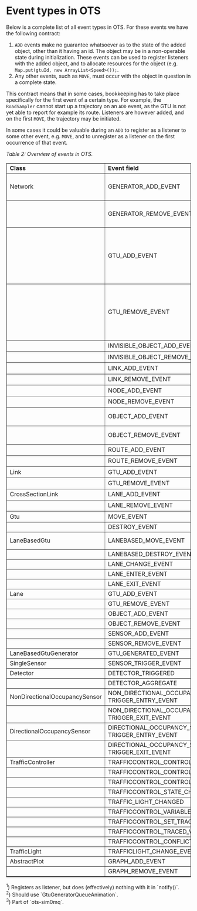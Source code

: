 # Event types in OTS

Below is a complete list of all event types in OTS. For these events we have the following contract:

1. `ADD` events make no guarantee whatsoever as to the state of the added object, other than it having an id. The object may be in a non-operable state during initialization. These events can be used to register listeners with the added object, and to allocate resources for the object (e.g. `Map.put(gtuId, new ArrayList<Speed>());`.
2. Any other events, such as `MOVE`, must occur with the object in question in a complete state.

This contract means that in some cases, bookkeeping has to take place specifically for the first event of a certain type. For example, the `RoadSampler` cannot start up a trajectory on an `ADD` event, as the GTU is not yet able to report for example its route. Listeners are however added, and on the first `MOVE`, the trajectory may be initiated.

In some cases it could be valuable during an `ADD` to register as a listener to some other event, e.g. `MOVE`, and to unregister as a listener on the first occurrence of that event.

_Table 2: Overview of events in OTS._
<table border="1" width="800px">
  <tr style="font-weight: bold"><td>Class</td><td>Event field</td><td>Listeners (excluding test code)</td><td>Used</td></tr>
  <tr><td>Network</td><td>GENERATOR_ADD_EVENT</td><td><i>not thrown</i>, DefaultAnimationFactory<sup>1,2</sup>, NetworkAnimation<sup>1</sup></td><td>yes</td></tr>
  <tr><td></td><td>GENERATOR_REMOVE_EVENT</td><td><i>not thrown</i>, DefaultAnimationFactory<sup>1,2</sup>, NetworkAnimation<sup>1</sup></td><td>yes</td></tr>
  <tr><td></td><td>GTU_ADD_EVENT</td><td>DefaultAnimationFactory, NetworkAnimation<sup>1</sup>, AbstractLaneBasedMoveChecker, Publisher<sup>3</sup>, NetworkModel, StochasticDistractionModel, RampMeteringDemo, OtsAnimationPanel</td><td>yes</td></tr>
  <tr><td></td><td>GTU_REMOVE_EVENT</td><td>DefaultAnimationFactory, NetworkAnimation<sup>1</sup>, AbstractLaneBasedMoveChecker, Publisher<sup>3</sup>, NetworkModel, StochasticDistractionModel, RampMeteringDemo, OtsAnimationPanel</td><td>yes</td></tr>
  <tr><td></td><td>INVISIBLE_OBJECT_ADD_EVENT</td><td>NetworkAnimation<sup>1</sup></td><td>yes</td></tr>
  <tr><td></td><td>INVISIBLE_OBJECT_REMOVE_EVENT</td><td>NetworkAnimation<sup>1</sup></td><td>yes</td></tr>
  <tr><td></td><td>LINK_ADD_EVENT</td><td>NetworkAnimation<sup>1</sup>, Publisher<sup>3</sup></td><td>yes</td></tr>
  <tr><td></td><td>LINK_REMOVE_EVENT</td><td>NetworkAnimation<sup>1</sup>, Publisher<sup>3</sup></td><td>yes</td></tr>
  <tr><td></td><td>NODE_ADD_EVENT</td><td>NetworkAnimation<sup>1</sup>, Publisher<sup>3</sup></td><td>yes</td></tr>
  <tr><td></td><td>NODE_REMOVE_EVENT</td><td>NetworkAnimation<sup>1</sup>, Publisher<sup>3</sup></td><td>yes</td></tr>
  <tr><td></td><td>OBJECT_ADD_EVENT</td><td>DefaultAnimationFactory, NetworkAnimation<sup>1</sup></td><td>yes</td></tr>
  <tr><td></td><td>OBJECT_REMOVE_EVENT</td><td>DefaultAnimationFactory, NetworkAnimation<sup>1</sup></td><td>yes</td></tr>
  <tr><td></td><td>ROUTE_ADD_EVENT</td><td>NetworkAnimation<sup>1</sup></td><td>yes</td></tr>
  <tr><td></td><td>ROUTE_REMOVE_EVENT</td><td>NetworkAnimation<sup>1</sup></td><td>yes</td></tr>
  <tr><td>Link</td><td>GTU_ADD_EVENT</td><td>Publisher<sup>3</sup></td><td>yes</td></tr>
  <tr><td></td><td>GTU_REMOVE_EVENT</td><td>Publisher<sup>3</sup></td><td>yes</td></tr>
  <tr><td>CrossSectionLink</td><td>LANE_ADD_EVENT</td><td>Publisher<sup>3</sup></td><td>yes</td></tr>
  <tr><td></td><td>LANE_REMOVE_EVENT</td><td>Publisher<sup>3</sup></td><td>yes</td></tr>
  <tr><td>Gtu</td><td>MOVE_EVENT</td><td>Publisher<sup>3</sup>, GtuTransceiver<sup>3</sup></td><td>yes</td></tr>
  <tr><td></td><td>DESTROY_EVENT</td><td></td><td>no</td></tr>  
  <tr><td>LaneBasedGtu</td><td>LANEBASED_MOVE_EVENT</td><td>AbstractLaneBasedMoveChecker, RoadSampler</td><td>yes</td></tr>
  <tr><td></td><td>LANEBASED_DESTROY_EVENT</td><td></td><td>no</td></tr>
  <tr><td></td><td>LANE_CHANGE_EVENT</td><td>Conflict, StrategiesDemo</td><td>yes</td></tr>
  <tr><td></td><td>LANE_ENTER_EVENT</td><td><i>not thrown</i></td><td>no</td></tr>
  <tr><td></td><td>LANE_EXIT_EVENT</td><td><i>not thrown</i></td><td>no</td></tr>
  <tr><td>Lane</td><td>GTU_ADD_EVENT</td><td>RoadSampler, TrafficLightSensor</td><td>yes</td></tr>
  <tr><td></td><td>GTU_REMOVE_EVENT</td><td>RoadSampler, TrafficLightSensor</td><td>yes</td></tr>
  <tr><td></td><td>OBJECT_ADD_EVENT</td><td></td><td>no</td></tr>
  <tr><td></td><td>OBJECT_REMOVE_EVENT</td><td></td><td>no</td></tr>
  <tr><td></td><td>SENSOR_ADD_EVENT</td><td></td><td>no</td></tr>
  <tr><td></td><td>SENSOR_REMOVE_EVENT</td><td></td><td>no</td></tr>
  <tr><td>LaneBasedGtuGenerator</td><td>GTU_GENERATED_EVENT</td><td></td><td>no</td></tr>
  <tr><td>SingleSensor</td><td>SENSOR_TRIGGER_EVENT</td><td></td><td>no</td></tr>
  <tr><td>Detector</td><td>DETECTOR_TRIGGERED</td><td></td><td>no</td></tr>
  <tr><td></td><td>DETECTOR_AGGREGATE</td><td></td><td>no</td></tr>
  <tr><td>NonDirectionalOccupancySensor</td><td>NON_DIRECTIONAL_OCCUPANCY_SENSOR_ TRIGGER_ENTRY_EVENT</td><td>TrafficLightSensor, TrafCod, DetectrorImage, Variable</td><td>yes</td></tr>
  <tr><td></td><td>NON_DIRECTIONAL_OCCUPANCY_SENSOR_ TRIGGER_EXIT_EVENT</td><td>TrafficLightSensor, TrafCod, DetectrorImage, Variable</td><td>yes</td></tr>
  <tr><td>DirectionalOccupancySensor</td><td>DIRECTIONAL_OCCUPANCY_SENSOR_ TRIGGER_ENTRY_EVENT</td><td><i>not thrown</i></td><td>no</td></tr>
  <tr><td></td><td>DIRECTIONAL_OCCUPANCY_SENSOR_ TRIGGER_EXIT_EVENT</td><td><i>not thrown</i></td><td>no</td></tr>
  <tr><td>TrafficController</td><td>TRAFFICCONTROL_CONTROLLER_CREATED</td><td></td><td>no</td></tr>
  <tr><td></td><td>TRAFFICCONTROL_CONTROLLER_EVALUATING</td><td>TrafCODModel</td><td>yes</td></tr>
  <tr><td></td><td>TRAFFICCONTROL_CONTROLLER_WARNING</td><td>TrafCODModel</td><td>yes</td></tr>
  <tr><td></td><td>TRAFFICCONTROL_STATE_CHANGED</td><td><i>not thrown</i></td><td>no</td></tr>
  <tr><td></td><td>TRAFFIC_LIGHT_CHANGED</td><td></td><td>no</td></tr>
  <tr><td></td><td>TRAFFICCONTROL_VARIABLE_CREATED</td><td></td><td>no</td></tr>
  <tr><td></td><td>TRAFFICCONTROL_SET_TRACING</td><td><i>not thrown</i>, TrafCod</td><td>yes</td></tr>
  <tr><td></td><td>TRAFFICCONTROL_TRACED_VARIABLE_UPDATED</td><td>TrafCODModel</td><td>yes</td></tr>
  <tr><td></td><td>TRAFFICCONTROL_CONFLICT_GROUP_CHANGED</td><td>TrafCODModel</td><td>yes</td></tr>
  <tr><td>TrafficLight</td><td>TRAFFICLIGHT_CHANGE_EVENT</td><td></td><td>no</td></tr>
  <tr><td>AbstractPlot</td><td>GRAPH_ADD_EVENT</td><td><i>not thrown</i></td><td>no</td></tr>
  <tr><td></td><td>GRAPH_REMOVE_EVENT</td><td><i>not thrown</i></td><td>no</td></tr>
</table>
<sup>1</sup>) Registers as listener, but does (effectively) nothing with it in `notify()`.<br>
<sup>2</sup>) Should use `GtuGeneratorQueueAnimation`.<br>
<sup>3</sup>) Part of `ots-sim0mq`.<br>